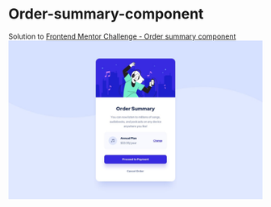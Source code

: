# Order-summary-component
Solution to [Frontend Mentor Challenge - Order summary component](https://www.frontendmentor.io/challenges/order-summary-component-QlPmajDUj)
![page screenshot](design/desktop-design.jpg)
